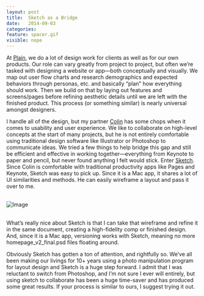 ```yaml
---
layout: post
title:  Sketch as a Bridge
date:   2014-09-03
categories:
feature: spacer.gif
visible: nope
---
```

At [Plain](http://plainmade.com/), we do a lot of design work for clients as well as for our own products. Our role can vary greatly from project to project, but often we’re tasked with designing a website or app—both conceptually and visually. We map out user flow charts and research demographics and expected behaviors through personas, etc. and basically “plan” how everything should work. Then we build on that by laying out features and screens/pages before refining aesthetic details until we are left with the finished product. This process (or something similar) is nearly universal amongst designers.

I handle all of the design, but my partner [Colin](https://twitter.com/cdevroe) has some chops when it comes to usability and user experience. We like to collaborate on high-level concepts at the start of many projects, but he is not entirely comfortable using traditional design software like Illustrator or Photoshop to communicate ideas. We tried a few things to help bridge this gap and still be efficient and effective in working together—everything from Keynote to paper and pencil, but never found anything I felt would stick. Enter [Sketch](http://bohemiancoding.com/sketch/). Since Colin is comfortable with traditional productivity apps like Pages and Keynote, Sketch was easy to pick up. Since it is a Mac app, it shares a lot of UI similarities and methods. He can easily wireframe a layout and pass it over to me.

<br>![Image]({{site.blog_img_path}}2014/venn.png)

<br>What’s really nice about Sketch is that I can take that wireframe and refine it in the same document, creating a high-fidelity comp or finished design. And, since it is a Mac app, versioning works with Sketch, meaning no more homepage_v2_final.psd files floating around.

Obviously Sketch has gotten a ton of attention, and rightfully so. We’ve all been making our livings for 10+ years using a photo manipulation program for layout design and Sketch is a huge step forward. I admit that I was reluctant to switch from Photoshop, and I’m not sure I ever will entirely, but using sketch to collaborate has been a huge time-saver and has produced some great results. If your process is similar to ours, I suggest trying it out.

